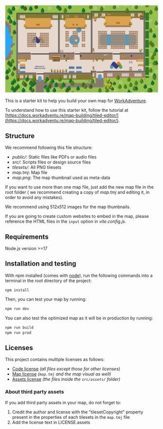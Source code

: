 
![map](./map.png)

This is a starter kit to help you build your own map for [WorkAdventure](https://workadventu.re).

To understand how to use this starter kit, follow the tutorial at [https://docs.workadventu.re/map-building/tiled-editor/](https://docs.workadventu.re/map-building/tiled-editor/).

## Structure

We recommend following this file structure:

* *public/*: Static files like PDFs or audio files
* *src/*: Scripts files or design source files
* *tilesets/*: All PNG tilesets
* *map.tmj*: Map file
* *map.png*: The map thumbnail used as meta-data

If you want to use more than one map file, just add the new map file in the root folder ( we recommend creating a copy of *map.tmj* and editing it, in order to avoid any mistakes).

We recommend using 512x512 images for the map thumbnails.

If you are going to create custom websites to embed in the map, please reference the HTML files in the `input` option in *vite.config.js*.

## Requirements

Node.js version >=17

## Installation and testing

With npm installed (comes with [node](https://nodejs.org/en/)), run the following commands into a terminal in the root directory of the project:

```shell
npm install
```

Then, you can test your map by running:

```sh
npm run dev
```

You can also test the optimized map as it will be in production by running:

```sh
npm run build
npm run prod
```

## Licenses

This project contains multiple licenses as follows:

* [Code license](./LICENSE.code) *(all files except those for other licenses)*
* [Map license](./LICENSE.map) *(`map.tmj` and the map visual as well)*
* [Assets license](./LICENSE.assets) *(the files inside the `src/assets/` folder)*

### About third party assets

If you add third party assets in your map, do not forget to:

1. Credit the author and license with the "tilesetCopyright" property present in the properties of each tilesets in the `map.tmj` file
2. Add the license text in LICENSE.assets
